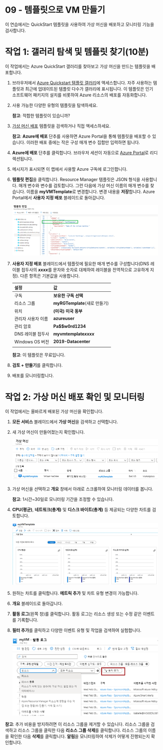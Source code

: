 ﻿---
wts:
    title: '09 - 템플릿으로 VM 만들기(10분)'
    module: '모듈 03: 핵심 솔루션 및 관리 도구 설명하기'
---
# 09 - 템플릿으로 VM 만들기

이 연습에서는 QuickStart 템플릿을 사용하여 가상 머신을 배포하고 모니터링 기능을 검사합니다.

# 작업 1: 갤러리 탐색 및 템플릿 찾기(10분)

이 작업에서는 Azure QuickStart 갤러리를 찾아보고 가상 머신을 만드는 템플릿을 배포합니다. 

1. 브라우저에서 [Azure Quickstart 템플릿 갤러리](https://azure.microsoft.com/resources/templates?azure-portal=true)에 액세스합니다. 자주 사용하는 템플릿과 최근에 업데이트된 템플릿 다수가 갤러리에 표시됩니다. 이 템플릿은 인기 소프트웨어 패키지의 설치를 비롯하여 Azure 리소스의 배포를 자동화합니다.

2. 사용 가능한 다양한 유형의 템플릿을 탐색하세요. 

    **참고**: 적합한 템플릿이 있습니까?

3. [가상 머신 배포](https://azure.microsoft.com/resources/templates/101-vm-simple-windows?azure-portal=true) 템플릿을 검색하거나 직접 액세스하세요.

    **참고**: **Azure에 배포** 단추를 사용하면 Azure Portal을 통해 템플릿을 배포할 수 있습니다. 이러한 배포 중에는 작은 구성 매개 변수 집합만 입력하면 됩니다. 

4. **Azure에 배포** 단추를 클릭합니다. 브라우저 세션이 자동으로 [Azure Portal](http://portal.azure.com/)로 리디렉션됩니다.

5. 메시지가 표시되면 이 랩에서 사용할 Azure 구독에 로그인합니다.

6. **템플릿 편집**을 클릭합니다. Resource Manager 템플릿은 JSON 형식을 사용합니다. 매개 변수와 변수를 검토합니다.  그런 다음에 가상 머신 이름의 매개 변수를 찾습니다. 이름을 **myVMTemplate**로 변경합니다. 변경 내용을 **저장**합니다. Azure Portal에서 **사용자 지정 배포** 블레이드로 돌아갑니다.

    ![VM 이름 변경이 강조 표시된 템플릿의 스크린샷.](../images/0901.png)

7. **사용자 지정 배포** 블레이드에서 템플릿에 필요한 매개 변수를 구성합니다(DNS 레이블 접두사의 ***xxxx***를 문자와 숫자로 대체하여 레이블을 전역적으로 고유하게 지정). 다른 항목은 기본값을 사용합니다. 

    | 설정| 값|
    |----|----|
    | 구독 | **보유한 구독 선택**|
    | 리소스 그룹 | **myRGTemplate**(새로 만들기) |
    | 위치 | **(미국) 미국 동부** |
    | 관리자 사용자 이름 | **azureuser** |
    | 관리 암호 | **Pa$$w0rd1234** |
    | DNS 레이블 접두사 | **myvmtemplate*xxxx*** |
    | Windows OS 버전 | **2019-Datacenter** |
    | | |
    
    **참고**: 이 템플릿은 무료입니다.

9. **검토 + 만들기**를 클릭합니다.

10. 배포를 모니터링합니다. 

# 작업 2: 가상 머신 배포 확인 및 모니터링

이 작업에서는 올바르게 배포된 가상 머신을 확인합니다. 

1. **모든 서비스** 블레이드에서 **가상 머신**을 검색하고 선택합니다.

2. 새 가상 머신이 만들어졌는지 확인합니다. 

    ![가상 머신 페이지의 스크린샷. 새 VM이 표시되어 있고 실행 중입니다.](../images/0902.png)

3. 가상 머신을 선택하고 **개요** 창에서 아래로 스크롤하여 모니터링 데이터를 봅니다.

    **참고**: 1시간~30일로 모니터링 기간을 조정할 수 있습니다.

4. **CPU(평균)**, **네트워크(총계)** 및 **디스크 바이트(총계)** 등 제공되는 다양한 차트를 검토합니다. 

    ![가상 머신 모니터링 차트의 스크린샷.](../images/0903.png)

5. 원하는 차트를 클릭합니다. **메트릭 추가** 및 차트 유형 변경이 가능합니다.

6. **개요** 블레이드로 돌아갑니다.

7. **활동 로그**(왼쪽 창)를 클릭합니다. 활동 로그는 리소스 생성 또는 수정 같은 이벤트를 기록합니다. 

8. **필터 추가**를 클릭하고 다양한 이벤트 유형 및 작업을 검색하여 실험합니다. 

    ![이벤트 유형이 선택되어 있는 필터 추가 페이지의 스크린샷.](../images/0904.png)

**참고**: 추가 비용을 방지하려면 이 리소스 그룹을 제거할 수 있습니다. 리소스 그룹을 검색하고 리소스 그룹을 클릭한 다음 **리소스 그룹 삭제**를 클릭합니다. 리소스 그룹의 이름을 확인한 다음 **삭제**를 클릭합니다. **알림**을 모니터링하여 삭제가 어떻게 진행되는지 확인합니다.
